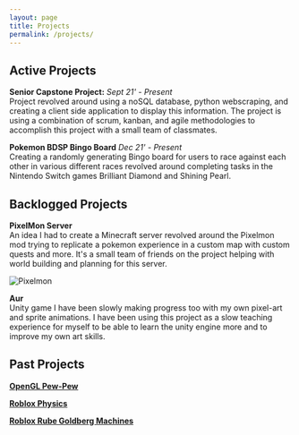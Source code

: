 ```yaml
---
layout: page
title: Projects
permalink: /projects/
---
```


## Active Projects

**Senior Capstone Project:** *Sept 21' - Present* <br />
Project revolved around using a noSQL database, python webscraping, and creating a client side application to display this information. The project is using a combination of scrum, kanban, and agile methodologies to accomplish this project with a small team of classmates. 

**Pokemon BDSP Bingo Board** *Dec 21' - Present* <br />
Creating a randomly generating Bingo board for users to race against each other in various different races revolved around completing tasks in the Nintendo Switch games Brilliant Diamond and Shining Pearl. 

## Backlogged Projects

**PixelMon Server** <br />
An idea I had to create a Minecraft server revolved around the Pixelmon mod trying to replicate a pokemon experience in a custom map with custom quests and more. It's a small team of friends on the project helping with world building and planning for this server. 

![Pixelmon]({{site.baseurl}}/assets/images/projects/Pixelmon.png)

**Aur** <br />
Unity game I have been slowly making progress too with my own pixel-art and sprite animations. I have been using this project as a slow teaching experience for myself to be able to learn the unity engine more and to improve my own art skills. 


## Past Projects

[**OpenGL Pew-Pew**]({{site.baseurl}}/portfolio/pewpew/)

[**Roblox Physics**]({{site.baseurl}}/portfolio/physics/)

[**Roblox Rube Goldberg Machines**]({{site.baseurl}}/portfolio/rubegold/)